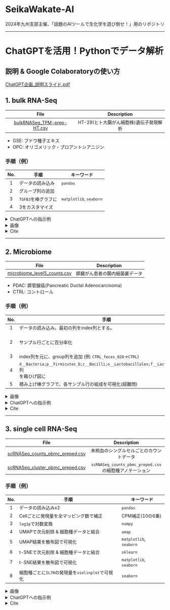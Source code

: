# SeikaWakate-AI
2024年九州支部主催、「話題のAIツールで生化学を遊び倒せ！」用のリポジトリ

---

# ChatGPTを活用！Pythonでデータ解析

## 説明 & Google Colaboratoryの使い方
[ChatGPT企画_説明スライド.pdf](https://github.com/Yokohide0317/SeikaWakate-AI/blob/main/slides/ChatGPT%E4%BC%81%E7%94%BB_%E8%AA%AC%E6%98%8E%E3%82%B9%E3%83%A9%E3%82%A4%E3%83%89.pdf)

## 1. bulk RNA-Seq

| File | Description |
|:---:|:---:|
| [bulkRNASeq_TPM-prep-HT.csv](https://github.com/Yokohide0317/SeikaWakate-AI/blob/main/data/bulkRNASeq_TPM-prep-HT.csv) | HT-29(ヒト大腸がん細胞株)遺伝子発現解析 |

- GSE: ブドウ種子エキス
- OPC: オリゴメリック・プロアントシアニジン


### 手順（例）
| No. | 手順 | キーワード |
| :---: | --- | --- |
| 1 | データの読み込み | `pandas` |
| 2 | グループ列の追加 |  |
| 3 | `TGFB3`を棒グラフに | `matplotlib`, `seaborn` |
| 4 | 3をカスタマイズ |  |

<details>
<summary>ChatGPTへの指示例</summary>

1. データの読み込み
```
# 前提
あなたは優秀なアシスタントです。
私は生物学者で、Python初心者です。細かく教えて下さい。

# やりたいこと
Google Colaboratoryでcsvを読み込みたいです。
`/contents/bulkRNASeq_TPM-prep-HT.csv`にアップロードしました。
一番左の列をindexとして、読み込む方法を教えて下さい。
```

2. グループ列の追加
```
# やりたいこと
読み込んだら、以下のようなデータになっていました。
Groupという行に、HT-C、HT-C、HT-OPC、HT-OPC、HT-GSE、 HT-GSE を入れたいです。

# データ
	SFN	CDKN1A	MAD1L1	CCNE2	E2F1	TGFB3
HT-C1	109.9	15.99	11.98	6.862	39.31	2.1440
HT-C2	136.3	20.81	13.08	7.282	44.13	1.3610
HT-OPC1	186.6	53.71	14.21	6.255	40.06	1.2950
HT-OPC2	175.7	46.12	12.13	6.907	38.95	0.8241
HT-GSE1	193.5	45.99	10.92	4.911	28.10	1.0750
HT-GSE2	194.7	55.96	11.76	4.427	30.49	0.6942
---

```

3. `TGFB3`を棒グラフに
```
先程のデータを棒グラフで可視化したいです。
TGFB3行ｙ軸に、Group行ｘ軸に使用してください。
```

4. 3をカスタマイズ
```
先程の棒グラフを次のようにカスタマイズしてください。
・描写範囲を縦長に
・色を、HT-Cは灰色、HT-OPCが緑、HT-GSEが赤
・エラーバーを追加
・グラフのタイトルを追加
・y軸のラベルを変更
```


</details>

<details>
<summary>画像</summary>

②後
![グループ列の追加](sources/img/bulkRNA-Seq/checkpoint01.png)

③後
![棒グラフ](sources/img/bulkRNA-Seq/checkpoint02.png)

④後
![棒グラフカスタマイズ](sources/img/bulkRNA-Seq/checkpoint03.png)


</details>

<details>
<summary>Cite</summary>
```
Ravindranathan P, Pasham D, Balaji U, Cardenas J, Gu J, Toden S, Goel A. Mechanistic insights into anticancer properties of oligomeric proanthocyanidins from grape seeds in colorectal cancer. Carcinogenesis. 2018 May 28;39(6):767-777. doi: 10.1093/carcin/bgy034. PMID: 29684110; PMCID: PMC5972632.
```
</details>

---

## 2. Microbiome

| File | Description |
|:---:|:---:|
| [microbiome_level5_counts.csv](https://github.com/Yokohide0317/SeikaWakate-AI/blob/main/data/microbiome_level5_counts.csv) | 膵臓がん患者の腸内細菌叢データ |

- PDAC: 膵管腺癌(Pancreatic Ductal Adenocarcinoma)
- CTRL: コントロール

### 手順（例）

| No. | 手順 | キーワード |
| :---: | --- | --- |
| 1 | データの読み込み。最初の列をindex列とする。 | `pandas` |
| 2 | サンプル行ごとに百分率化 | 合計値を`100`に揃える |
| 3 | index列を元に、group列を追加 (例: `CTRL_feces_028`->`CTRL`) |  |
| 4 | `d__Bacteria;p__Firmicutes_D;c__Bacilli;o__Lactobacillales;f__Lactobacillaceae`列<br>を箱ひげ図に | `matplotlib`, `seaborn` |
| 5 | 積み上げ棒グラフで、各サンプル行の組成を可視化(超難問) |  |

<details>
<summary>画像</summary>

②後
![百分率](sources/img/microbiome/checkpoint01.png)

④後
![箱ひげ図](sources/img/microbiome/checkpoint02.png)

⑤後
![積み上げ棒グラフ](sources/img/microbiome/checkpoint03.png)


</details>

<details>
<summary>ChatGPTへの指示例</summary>

1. データの読み込み
```
# 前提
あなたは優秀なアシスタントです。
私は生物学者で、Python初心者です。細かく教えて下さい。

# やりたいこと
Google Colaboratoryでcsvを読み込みたいです。
`/contents/microbiome_level5_counts.csv`にアップロードしました。
一番左の列をindexとして、読み込む方法を教えて下さい。
```

2. サンプル行ごとに百分率化
```
# やりたいこと
読み込んだら、以下のようなデータになっていました。
サンプルごとに百分率化したいです。コードを教えて下さい。

# データ
	d__Bacteria;p__Campylobacterota;c__Campylobacteria;o__Campylobacterales;f__Campylobacteraceae	d__Bacteria;p__Proteobacteria;c__Gammaproteobacteria;o__Enterobacterales_A_737866;f__Succinivibrionaceae	
CTRL_feces_028	5	1
CTRL_feces_099	4	0
CTRL_feces_100	0	1
PDAC_feces_001	0	0
PDAC_feces_002	0	1
PDAC_feces_003	0	1
---

```

3. index列を元に、group列を追加 (例: `CTRL_feces_028`->`CTRL`)
```
先程のデータにgroup列を追加したいです。
index列を元に、group列を追加してください。 (例: `CTRL_feces_028`->`CTRL`)
```

4. `d__Bacteria;p__Firmicutes_D;c__Bacilli;o__Lactobacillales;f__Lactobacillaceae`列を箱ひげ図に
```
先程のデータの`d__Bacteria;p__Firmicutes_D;c__Bacilli;o__Lactobacillales;f__Lactobacillaceae`列を<br>箱ひげ図にしてください。
```


</details>

<details>
<summary>Cite</summary>
Nagata N, Nishijima S, Kojima Y, Hisada Y, Imbe K, Miyoshi-Akiyama T, Suda W, Kimura M, Aoki R, Sekine K, Ohsugi M, Miki K, Osawa T, Ueki K, Oka S, Mizokami M, Kartal E, Schmidt TSB, Molina-Montes E, Estudillo L, Malats N, Trebicka J, Kersting S, Langheinrich M, Bork P, Uemura N, Itoi T, Kawai T. Metagenomic Identification of Microbial Signatures Predicting Pancreatic Cancer From a Multinational Study. Gastroenterology. 2022 Jul;163(1):222-238. doi: 10.1053/j.gastro.2022.03.054. Epub 2022 Apr 8. PMID: 35398347.
</details>

---

## 3. single cell RNA-Seq
| File | Description |
|:---:|:---:|
| [scRNASeq_counts_pbmc_preped.csv](https://github.com/Yokohide0317/SeikaWakate-AI/blob/main/data/scRNASeq_counts_pbmc_preped.csv) | 末梢血のシングルセルごとのカウントデータ |
| [scRNASeq_cluster_pbmc_preped.csv](https://github.com/Yokohide0317/SeikaWakate-AI/blob/main/data/scRNASeq_cluster_pbmc_preped.csv) | `scRNASeq_counts_pbmc_preped.csv`の細胞種アノテーション |

### 手順（例）

| No. | 手順 | キーワード |
| :---: | --- | --- |
| 1 | データの読み込みx2 | `pandas` |
| 2 | Cellごとに発現量を全マッピング数で補正 | CPM補正(10の6乗) |
| 3 | `log1p`で対数変換 | `numpy` |
| 4 | UMAPで次元削除 & 細胞種データと結合 | `umap` |
| 5 | UMAP結果を散布図で可視化 | `matplotlib`, `seaborn` |
| 6 | t-SNEで次元削除 & 細胞種データと結合 | `sklearn` |
| 7 | t-SNE結果を散布図で可視化 | `matplotlib`, `seaborn` |
| 8 | 細胞種ごとに`IL7R`の発現量を`violinplot`で可視化 | `seaborn` |

<details>
<summary>画像</summary>

③後
![CMP-log1p](sources/img/scRNA-Seq/checkpoint01.png)

⑤後
![UMAP](sources/img/scRNA-Seq/checkpoint02.png)

⑦後
![t-SNE](sources/img/scRNA-Seq/checkpoint03.png)

⑧後
![il7r](sources/img/scRNA-Seq/checkpoint04.png)

</details>

<details>
<summary>ChatGPTへの指示例</summary>

1. データの読み込みx2
```
# 前提
あなたは優秀なアシスタントです。
私は生物学者で、Python初心者です。細かく教えて下さい。

# やりたいこと
Google Colaboratoryでcsvを読み込みたいです。
`/contents/scRNASeq_counts_pbmc_preped.csv`
と
`/contents/scRNASeq_cluster_pbmc_preped.csv`
にアップロードしました。
それぞれ、`counts`、`cluster`という名前の変数に、
一番左の列をindexとして、読み込む方法を教えて下さい。
```

2. Cellごとに発現量を全マッピング数で補正
```
# やりたいこと
先ほど読み込んだデータは、single cell RNA-Seq解析のカウントデータです。
補正されていないので、「Cellごとに発現量を全マッピング数で補正」する必要があるようです。
データは以下の通りです。やり方を教えて下さい。

# データ
CellID	Gene1	Gene2	Gene3


```



</details>

<details>
<summary>Cite</summary>
- Satija, R., Farrell, J., Gennert, D. et al. Spatial reconstruction of single-cell gene expression data. Nat Biotechnol 33, 495–502 (2015). https://doi.org/10.1038/nbt.3192

- [Preprocessing and clustering 3k PBMCs](https://scanpy-tutorials.readthedocs.io/en/latest/pbmc3k.html)
</details>


